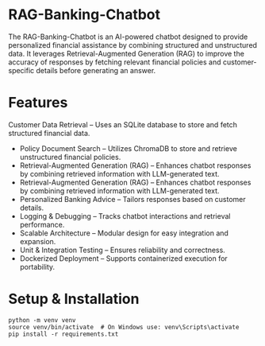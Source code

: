 # RAG-Banking-Chatbot
The RAG-Banking-Chatbot is an AI-powered chatbot designed to provide personalized financial assistance by combining structured and unstructured data. It leverages Retrieval-Augmented Generation (RAG) to improve the accuracy of responses by fetching relevant financial policies and customer-specific details before generating an answer.

# Features
Customer Data Retrieval – Uses an SQLite database to store and fetch structured financial data.
- Policy Document Search – Utilizes ChromaDB to store and retrieve unstructured financial policies.
- Retrieval-Augmented Generation (RAG) – Enhances chatbot responses by combining retrieved information with LLM-generated text.
- Retrieval-Augmented Generation (RAG) – Enhances chatbot responses by combining retrieved information with LLM-generated text.
- Personalized Banking Advice – Tailors responses based on customer details.
- Logging & Debugging – Tracks chatbot interactions and retrieval performance.
- Scalable Architecture – Modular design for easy integration and expansion.
- Unit & Integration Testing – Ensures reliability and correctness.
- Dockerized Deployment – Supports containerized execution for portability.

# Setup & Installation
```
python -m venv venv
source venv/bin/activate  # On Windows use: venv\Scripts\activate
pip install -r requirements.txt
```





